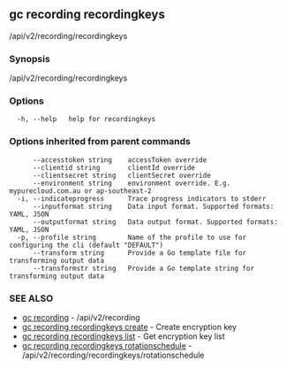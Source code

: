 ## gc recording recordingkeys

/api/v2/recording/recordingkeys

### Synopsis

/api/v2/recording/recordingkeys

### Options

```
  -h, --help   help for recordingkeys
```

### Options inherited from parent commands

```
      --accesstoken string    accessToken override
      --clientid string       clientId override
      --clientsecret string   clientSecret override
      --environment string    environment override. E.g. mypurecloud.com.au or ap-southeast-2
  -i, --indicateprogress      Trace progress indicators to stderr
      --inputformat string    Data input format. Supported formats: YAML, JSON
      --outputformat string   Data output format. Supported formats: YAML, JSON
  -p, --profile string        Name of the profile to use for configuring the cli (default "DEFAULT")
      --transform string      Provide a Go template file for transforming output data
      --transformstr string   Provide a Go template string for transforming output data
```

### SEE ALSO

* [gc recording](gc_recording.html)	 - /api/v2/recording
* [gc recording recordingkeys create](gc_recording_recordingkeys_create.html)	 - Create encryption key
* [gc recording recordingkeys list](gc_recording_recordingkeys_list.html)	 - Get encryption key list
* [gc recording recordingkeys rotationschedule](gc_recording_recordingkeys_rotationschedule.html)	 - /api/v2/recording/recordingkeys/rotationschedule


